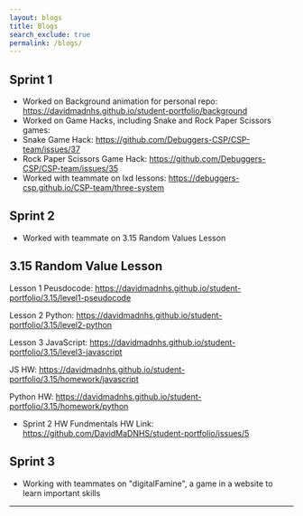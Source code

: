 ```yaml
---
layout: blogs 
title: Blogs
search_exclude: true
permalink: /blogs/
---
```


## Sprint 1

- Worked on Background animation for personal repo: https://davidmadnhs.github.io/student-portfolio/background
- Worked on Game Hacks, including Snake and Rock Paper Scissors games: 
- Snake Game Hack: https://github.com/Debuggers-CSP/CSP-team/issues/37
- Rock Paper Scissors Game Hack: https://github.com/Debuggers-CSP/CSP-team/issues/35
- Worked with teammate on lxd lessons: https://debuggers-csp.github.io/CSP-team/three-system

## Sprint 2
- Worked with teammate on 3.15 Random Values Lesson 

## 3.15 Random Value Lesson
Lesson 1 Peusdocode: https://davidmadnhs.github.io/student-portfolio/3.15/level1-pseudocode

Lesson 2 Python: https://davidmadnhs.github.io/student-portfolio/3.15/level2-python

Lesson 3 JavaScript: https://davidmadnhs.github.io/student-portfolio/3.15/level3-javascript

JS HW: https://davidmadnhs.github.io/student-portfolio/3.15/homework/javascript

Python HW: https://davidmadnhs.github.io/student-portfolio/3.15/homework/python

- Sprint 2 HW
Fundmentals HW Link: https://github.com/DavidMaDNHS/student-portfolio/issues/5

## Sprint 3
- Working with teammates on "digitalFamine", a game in a website to learn important skills 

---